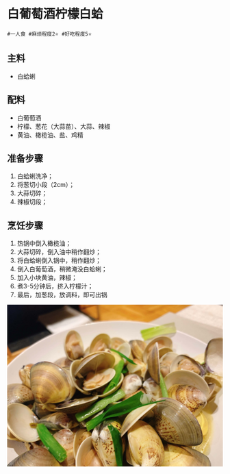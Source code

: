# 白葡萄酒柠檬白蛤

```
#一人食 #麻烦程度2⭐️ #好吃程度5⭐️
```

## 主料

- 白蛤蜊

## 配料

- 白葡萄酒
- 柠檬、葱花（大蒜苗）、大蒜、辣椒
- 黄油、橄榄油、盐、鸡精

## 准备步骤

1. 白蛤蜊洗净；
2. 将葱切小段（2cm）；
3. 大蒜切碎；
4. 辣椒切段；

## 烹饪步骤

1. 热锅中倒入橄榄油；
2. 大蒜切碎，倒入油中稍作翻炒；
3. 将白蛤蜊倒入锅中，稍作翻炒；
4. 倒入白葡萄酒，稍微淹没白蛤蜊；
5. 加入小块黄油，辣椒；
6. 煮3-5分钟后，挤入柠檬汁；
7. 最后，加葱段，放调料，即可出锅

![](../_images/baigeli.jpg ':loading=lazy')

